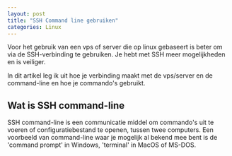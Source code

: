 ```yaml
---
layout: post
title: "SSH Command line gebruiken"
categories: Linux
---
```


Voor het gebruik van een vps of server die op linux gebaseert is beter om via de SSH-verbinding te gebruiken. Je hebt met SSH meer mogelijkheden en is veiliger.

In dit artikel leg ik uit hoe je verbinding maakt met de vps/server en de command-line en hoe je commando's gebruikt.

<!--more-->

## Wat is SSH command-line

SSH command-line is een communicatie middel om commando's uit te voeren of configuratiebestand te openen, tussen twee computers. Een voorbeeld van command-line waar je mogelijk al bekend mee bent is de 'command prompt' in Windows, 'terminal' in MacOS of MS-DOS.

